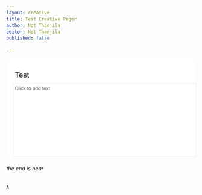 ```yaml
---
layout: creative
title: Test Creative Pager
author: Not Thanjila
editor: Not Thanjila
published: false

---
```

![](/uploads/delete.PNG)

###### the end is near

	A